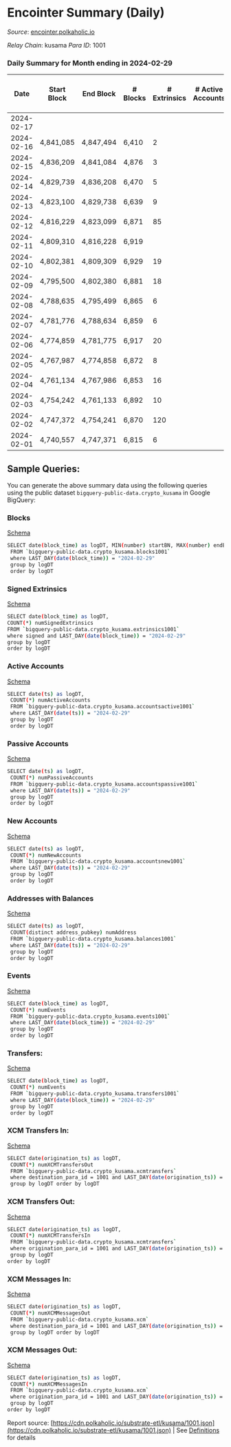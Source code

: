 # Encointer Summary (Daily)

_Source_: [encointer.polkaholic.io](https://encointer.polkaholic.io)

*Relay Chain*: kusama
*Para ID*: 1001



### Daily Summary for Month ending in 2024-02-29


| Date    | Start Block | End Block | # Blocks | # Extrinsics | # Active Accounts | # Passive Accounts | # New Accounts | # Addresses | # Events  | # Transfers ($USD) | # XCM Transfers In ($USD) | # XCM Transfers Out ($USD) | # XCM In | # XCM Out | Issues |
|---------|-------------|-----------|----------|--------------|-------------------|--------------------|----------------|-------------|-----------|--------------------|---------------------------|----------------------------|----------|-----------|--------|
| 2024-02-17 |  |  |  |  |  |  |  |  |  |   |   |   |  |  |  |
| 2024-02-16 | 4,841,085 | 4,847,494 | 6,410 | 2 |  |  |  | 78 | 12,826 |   |   |   |  |  |  |
| 2024-02-15 | 4,836,209 | 4,841,084 | 4,876 | 3 |  |  |  | 78 | 9,764 |   |   |   |  |  |  |
| 2024-02-14 | 4,829,739 | 4,836,208 | 6,470 | 5 |  |  |  | 78 | 12,970 |   |   |   |  |  |  |
| 2024-02-13 | 4,823,100 | 4,829,738 | 6,639 | 9 |  |  |  | 78 | 13,306 |   |   |   |  |  |  |
| 2024-02-12 | 4,816,229 | 4,823,099 | 6,871 | 85 |  |  |  | 78 | 13,977 |   |   |   |  |  |  |
| 2024-02-11 | 4,809,310 | 4,816,228 | 6,919 |  |  |  |  | 78 | 13,842 |   |   |   |  |  |  |
| 2024-02-10 | 4,802,381 | 4,809,309 | 6,929 | 19 |  |  |  | 78 | 13,920 |   |   |   |  |  |  |
| 2024-02-09 | 4,795,500 | 4,802,380 | 6,881 | 18 |  |  |  | 78 | 13,822 |   |   |   |  |  |  |
| 2024-02-08 | 4,788,635 | 4,795,499 | 6,865 | 6 |  |  |  | 78 | 13,749 |   |   |   |  |  |  |
| 2024-02-07 | 4,781,776 | 4,788,634 | 6,859 | 6 |  |  |  | 78 | 13,738 |   |   |   |  |  |  |
| 2024-02-06 | 4,774,859 | 4,781,775 | 6,917 | 20 |  |  |  | 78 | 13,900 |   |   |   |  |  |  |
| 2024-02-05 | 4,767,987 | 4,774,858 | 6,872 | 8 |  |  |  | 78 | 13,768 |   |   |   |  |  |  |
| 2024-02-04 | 4,761,134 | 4,767,986 | 6,853 | 16 |  |  |  | 78 | 13,763 |   |   |   |  |  |  |
| 2024-02-03 | 4,754,242 | 4,761,133 | 6,892 | 10 |  |  |  | 78 | 13,826 |   |   |   |  |  |  |
| 2024-02-02 | 4,747,372 | 4,754,241 | 6,870 | 120 |  |  |  | 78 | 14,078 |   |   |   |  |  |  |
| 2024-02-01 | 4,740,557 | 4,747,371 | 6,815 | 6 |  |  |  | 78 | 13,652 |   |   |   |  |  |  |

## Sample Queries:
You can generate the above summary data using the following queries using the public dataset `bigquery-public-data.crypto_kusama` in Google BigQuery:


### Blocks 

[Schema](https://github.com/colorfulnotion/substrate-etl/blob/main/schema/blocks.json)

```bash
SELECT date(block_time) as logDT, MIN(number) startBN, MAX(number) endBN, COUNT(*) numBlocks 
 FROM `bigquery-public-data.crypto_kusama.blocks1001`  
 where LAST_DAY(date(block_time)) = "2024-02-29" 
 group by logDT 
 order by logDT
```

### Signed Extrinsics 

[Schema](https://github.com/colorfulnotion/substrate-etl/blob/main/schema/extrinsics.json)

```bash
SELECT date(block_time) as logDT, 
COUNT(*) numSignedExtrinsics 
FROM `bigquery-public-data.crypto_kusama.extrinsics1001`  
where signed and LAST_DAY(date(block_time)) = "2024-02-29" 
group by logDT 
order by logDT
```

### Active Accounts 

[Schema](https://github.com/colorfulnotion/substrate-etl/blob/main/schema/accountsactive.json)

```bash
SELECT date(ts) as logDT, 
 COUNT(*) numActiveAccounts 
 FROM `bigquery-public-data.crypto_kusama.accountsactive1001` 
 where LAST_DAY(date(ts)) = "2024-02-29" 
 group by logDT 
 order by logDT
```

### Passive Accounts 

[Schema](https://github.com/colorfulnotion/substrate-etl/blob/main/schema/accountspassive.json)

```bash
SELECT date(ts) as logDT, 
 COUNT(*) numPassiveAccounts 
 FROM `bigquery-public-data.crypto_kusama.accountspassive1001` 
 where LAST_DAY(date(ts)) = "2024-02-29" 
 group by logDT 
 order by logDT
```

### New Accounts 

[Schema](https://github.com/colorfulnotion/substrate-etl/blob/main/schema/accountsnew.json)

```bash
SELECT date(ts) as logDT, 
 COUNT(*) numNewAccounts 
 FROM `bigquery-public-data.crypto_kusama.accountsnew1001` 
 where LAST_DAY(date(ts)) = "2024-02-29" 
 group by logDT
 order by logDT
```

### Addresses with Balances 

[Schema](https://github.com/colorfulnotion/substrate-etl/blob/main/schema/balances.json)

```bash
SELECT date(ts) as logDT,
 COUNT(distinct address_pubkey) numAddress 
 FROM `bigquery-public-data.crypto_kusama.balances1001` 
 where LAST_DAY(date(ts)) = "2024-02-29" 
 group by logDT 
 order by logDT
```

### Events 

[Schema](https://github.com/colorfulnotion/substrate-etl/blob/main/schema/events.json)

```bash
SELECT date(block_time) as logDT, 
 COUNT(*) numEvents 
 FROM `bigquery-public-data.crypto_kusama.events1001` 
 where LAST_DAY(date(block_time)) = "2024-02-29" 
 group by logDT 
 order by logDT
```

### Transfers:

[Schema](https://github.com/colorfulnotion/substrate-etl/blob/main/schema/transfers.json)

```bash
SELECT date(block_time) as logDT, 
 COUNT(*) numEvents 
 FROM `bigquery-public-data.crypto_kusama.transfers1001` 
 where LAST_DAY(date(block_time)) = "2024-02-29" 
 group by logDT 
 order by logDT
```

### XCM Transfers In: 

[Schema](https://github.com/colorfulnotion/substrate-etl/blob/main/schema/xcmtransfers.json)

```bash
SELECT date(origination_ts) as logDT, 
 COUNT(*) numXCMTransfersOut 
 FROM `bigquery-public-data.crypto_kusama.xcmtransfers` 
 where destination_para_id = 1001 and LAST_DAY(date(origination_ts)) = "2024-02-29" 
 group by logDT order by logDT
```

### XCM Transfers Out: 

[Schema](https://github.com/colorfulnotion/substrate-etl/blob/main/schema/xcmtransfers.json)

```bash
SELECT date(origination_ts) as logDT, 
 COUNT(*) numXCMTransfersIn 
 FROM `bigquery-public-data.crypto_kusama.xcmtransfers` 
 where origination_para_id = 1001 and LAST_DAY(date(origination_ts)) = "2024-02-29" 
 group by logDT 
order by logDT
```

### XCM Messages In: 

[Schema](https://github.com/colorfulnotion/substrate-etl/blob/main/schema/xcm.json)

```bash
SELECT date(origination_ts) as logDT, 
 COUNT(*) numXCMMessagesOut 
 FROM `bigquery-public-data.crypto_kusama.xcm` 
 where destination_para_id = 1001 and LAST_DAY(date(origination_ts)) = "2024-02-29" 
 group by logDT order by logDT
```

### XCM Messages Out: 

[Schema](https://github.com/colorfulnotion/substrate-etl/blob/main/schema/xcm.json)

```bash
SELECT date(origination_ts) as logDT, 
 COUNT(*) numXCMMessagesIn 
 FROM `bigquery-public-data.crypto_kusama.xcm` 
 where origination_para_id = 1001 and LAST_DAY(date(origination_ts)) = "2024-02-29" 
 group by logDT 
order by logDT
```


Report source: [https://cdn.polkaholic.io/substrate-etl/kusama/1001.json](https://cdn.polkaholic.io/substrate-etl/kusama/1001.json) | See [Definitions](/DEFINITIONS.md) for details
